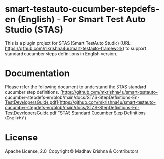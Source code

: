 # smart-testauto-cucumber-stepdefs-en (English) - For Smart Test Auto Studio (STAS)
This is a plugin project for STAS (Smart TestAuto Studio) (URL: https://github.com/mkrishna4u/smart-testauto-framework) to support standard cucumber steps definitions in English version.

# Documentation
Please refer the following document to understand the STAS standard cucumber step definitions.
[https://github.com/mkrishna4u/smart-testauto-cucumber-stepdefs-en/blob/main/docs/STAS-StepDefinitions-En-TestDevelopersGuide.pdf](https://github.com/mkrishna4u/smart-testauto-cucumber-stepdefs-en/blob/main/docs/STAS-StepDefinitions-En-TestDevelopersGuide.pdf "STAS Standard Cucumber Step Definitions (English)") 

 
# License
Apache License, 2.0; Copyright &copy; Madhav Krishna & Contributors
